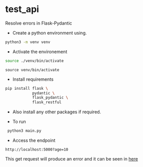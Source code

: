 # test_api
Resolve errors in Flask-Pydantic

* Create a python environment using.
```bash
python3 -m venv venv 
```

* Activate the environement

```bash
source ./venv/bin/activate
```

`source venv/bin/activate`

* Install requirements

```bash
pip install flask \
            pydantic \
            flask_pydantic \
            flask_restful
```

* Also install any other packages if required.

* To run

```bash
 python3 main.py
```

* Access the endpoint
```
http://localhost:5000?age=10
```
This get request will produce an error and it can be seen in [here](issue_attrubute_error_on_pydantic_query.png) 
